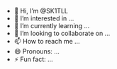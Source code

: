 - 👋 Hi, I’m @SK1TLL
- 👀 I’m interested in ...
- 🌱 I’m currently learning ...
- 💞️ I’m looking to collaborate on ...
- 📫 How to reach me ...
- 😄 Pronouns: ...
- ⚡ Fun fact: ...

<!---
SK1TLL/SK1TLL is a ✨ special ✨ repository because its `README.md` (this file) appears on your GitHub profile.
You can click the Preview link to take a look at your changes.
--->

